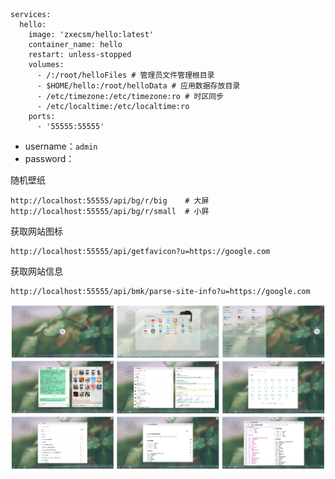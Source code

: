 ```
services:
  hello:
    image: 'zxecsm/hello:latest'
    container_name: hello
    restart: unless-stopped
    volumes:
      - /:/root/helloFiles # 管理员文件管理根目录
      - $HOME/hello:/root/helloData # 应用数据存放目录
      - /etc/timezone:/etc/timezone:ro # 时区同步
      - /etc/localtime:/etc/localtime:ro
    ports:
      - '55555:55555'
```

- username：`admin`
- password：

随机壁纸

```
http://localhost:55555/api/bg/r/big    # 大屏
http://localhost:55555/api/bg/r/small  # 小屛
```

获取网站图标

```
http://localhost:55555/api/getfavicon?u=https://google.com
```

获取网站信息

```
http://localhost:55555/api/bmk/parse-site-info?u=https://google.com
```

![hello](https://raw.githubusercontent.com/zxecsm/hello/main/hello.png)
